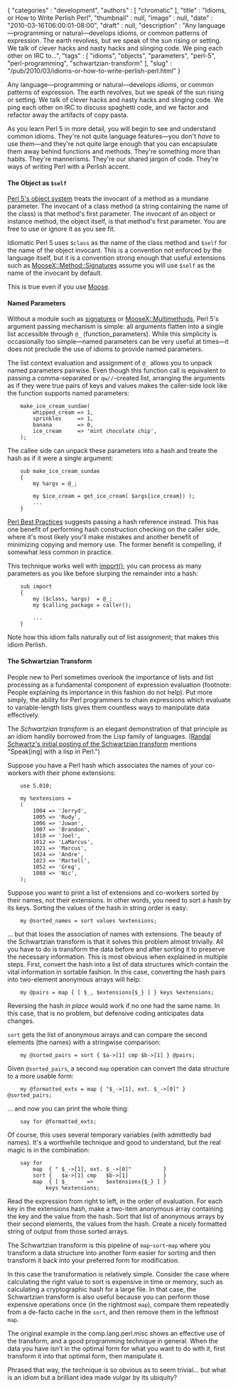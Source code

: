 {
   "categories" : "development",
   "authors" : [
      "chromatic"
   ],
   "title" : "Idioms, or How to Write Perlish Perl",
   "thumbnail" : null,
   "image" : null,
   "date" : "2010-03-16T06:00:01-08:00",
   "draft" : null,
   "description" : "Any language&mdash;programming or natural&mdash;develops idioms, or common patterns of expression. The earth revolves, but we speak of the sun rising or setting. We talk of clever hacks and nasty hacks and slinging code. We ping each other on IRC to...",
   "tags" : [
      "idioms",
      "objects",
      "parameters",
      "perl-5",
      "perl-programming",
      "schwartzian-transform"
   ],
   "slug" : "/pub/2010/03/idioms-or-how-to-write-perlish-perl.html"
}



Any language—programming or natural—develops *idioms*, or common patterns of expression. The earth revolves, but we speak of the sun rising or setting. We talk of clever hacks and nasty hacks and slinging code. We ping each other on IRC to discuss spaghetti code, and we factor and refactor away the artifacts of copy pasta.

As you learn Perl 5 in more detail, you will begin to see and understand common idioms. They're not quite language features—you don't *have* to use them—and they're not quite large enough that you can encapsulate them away behind functions and methods. They're something more than habits. They're mannerisms. They're our shared jargon of code. They're ways of writing Perl with a Perlish accent.

#### **The Object as `$self`**

[Perl 5's object system](http://learnperl.scratchcomputing.com/tutorials/objects/) treats the invocant of a method as a mundane parameter. The invocant of a class method (a string containing the name of the class) is that method's first parameter. The invocant of an object or instance method, the object itself, is that method's first parameter. You are free to use or ignore it as you see fit.

Idiomatic Perl 5 uses `$class` as the name of the class method and `$self` for the name of the object invocant. This is a convention not enforced by the language itself, but it is a convention strong enough that useful extensions such as [MooseX::Method::Signatures](http://search.cpan.org/perldoc?MooseX::Method::Signatures) assume you will use `$self` as the name of the invocant by default.

This is true even if you use [Moose](http://moose.perl.org/).

#### **Named Parameters**

Without a module such as [signatures](http://search.cpan.org/perldoc?signatures) or [MooseX::Multimethods](http://search.cpan.org/perldoc?MooseX::Multimethods), Perl 5's argument passing mechanism is simple: all arguments flatten into a single list accessible through `@_` (function\_parameters). While this simplicity is occasionally too simple—named parameters can be very useful at times—it does not preclude the use of idioms to provide named parameters.

The list context evaluation and assignment of `@_` allows you to unpack named parameters pairwise. Even though this function call is equivalent to passing a comma-separated or `qw//`-created list, arranging the arguments as if they were true pairs of keys and values makes the caller-side look like the function supports named parameters:

        make_ice_cream_sundae(
            whipped_cream => 1,
            sprinkles     => 1,
            banana        => 0,
            ice_cream     => 'mint chocolate chip',
        );

The callee side can unpack these parameters into a hash and treate the hash as if it were a single argument:

        sub make_ice_cream_sundae
        {
            my %args = @_;

            my $ice_cream = get_ice_cream( $args{ice_cream}) );
            ...
        }

[Perl Best Practices](http://books.google.com/books?id=yMMRnPQ7CSMC) suggests passing a hash reference instead. This has one benefit of performing hash construction checking on the caller side, where it's most likely you'll make mistakes and another benefit of minimizing copying and memory use. The former benefit is compelling, if somewhat less common in practice.

This technique works well with [import()](http://perldoc.perl.org/functions/import.html); you can process as many parameters as you like before slurping the remainder into a hash:

        sub import
        {
            my ($class, %args)  = @_;
            my $calling_package = caller();

            ...
        }

Note how this idiom falls naturally out of list assignment; that makes this idiom Perlish.

#### **The Schwartzian Transform**

People new to Perl sometimes overlook the importance of lists and list processing as a fundamental component of expression evaluation (footnote: People explaining its importance in this fashion do not help). Put more simply, the ability for Perl programmers to chain expressions which evaluate to variable-length lists gives them countless ways to manipulate data effectively.

The *Schwartzian transform* is an elegant demonstration of that principle as an idiom handily borrowed from the Lisp family of languages. ([Randal Schwartz's initial posting of the Schwartzian transform](http://groups.google.com/group/comp.unix.shell/browse_frm/thread/31da%0A970cebb30c6d?hl=en&pli=1) mentions "Speak\[ing\] with a lisp in Perl.")

Suppose you have a Perl hash which associates the names of your co-workers with their phone extensions:

        use 5.010;

        my %extensions =
        (
            1004 => 'Jerryd',
            1005 => 'Rudy',
            1006 => 'Juwan',
            1007 => 'Brandon',
            1010 => 'Joel',
            1012 => 'LaMarcus',
            1021 => 'Marcus',
            1024 => 'Andre',
            1023 => 'Martell',
            1052 => 'Greg',
            1088 => 'Nic',
        );

Suppose you want to print a list of extensions and co-workers sorted by their names, not their extensions. In other words, you need to sort a hash by its keys. Sorting the values of the hash in string order is easy:

        my @sorted_names = sort values %extensions;

... but that loses the association of names with extensions. The beauty of the Schwartzian transform is that it solves this problem almost trivially. All you have to do is transform the data before and after sorting it to preserve the necessary information. This is most obvious when explained in multiple steps. First, convert the hash into a list of data structures which contain the vital information in sortable fashion. In this case, converting the hash pairs into two-element anonymous arrays will help:

        my @pairs = map { [ $_, $extensions{$_} ] } keys %extensions;

Reversing the hash *in place* would work if no one had the same name. In this case, that is no problem, but defensive coding anticipates data changes.

`sort` gets the list of anonymous arrays and can compare the second elements (the names) with a stringwise comparison:

        my @sorted_pairs = sort { $a->[1] cmp $b->[1] } @pairs;

Given `@sorted_pairs`, a second `map` operation can convert the data structure to a more usable form:

        my @formatted_exts = map { "$_->[1], ext. $_->[0]" } @sorted_pairs;

... and now you can print the whole thing:

        say for @formatted_exts;

Of course, this uses several temporary variables (with admittedly bad names). It's a worthwhile technique and good to understand, but the real magic is in the combination:

        say for
            map  { " $_->[1], ext. $_->[0]"          }
            sort {   $a->[1] cmp   $b->[1]           }
            map  { [ $_      =>    $extensions{$_} ] }
                keys %extensions;

Read the expression from right to left, in the order of evaluation. For each key in the extensions hash, make a two-item anonymous array containing the key and the value from the hash. Sort that list of anonymous arrays by their second elements, the values from the hash. Create a nicely formatted string of output from those sorted arrays.

The Schwartzian transform is this pipeline of `map`-`sort`-`map` where you transform a data structure into another form easier for sorting and then transform it back into your preferred form for modification.

In this case the transformation is relatively simple. Consider the case where calculating the right value to sort is expensive in time or memory, such as calculating a cryptographic hash for a large file. In that case, the Schwartzian transform is also useful because you can perform those expensive operations once (in the rightmost `map`), compare them repeatedly from a de-facto cache in the `sort`, and then remove them in the leftmost `map`.

The original example in the comp.lang.perl.misc shows an effective use of the transform, and a good programming technique in general. When the data you have isn't in the optimal form for what you want to do with it, first transform it into that optimal form, then manipulate it.

Phrased that way, the technique is so obvious as to seem trivial... but what is an idiom but a brilliant idea made vulgar by its ubiquity?
